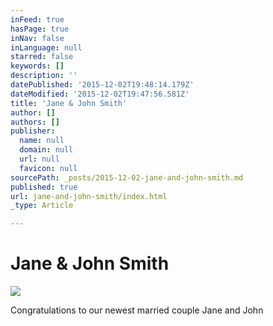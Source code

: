 ```yaml
---
inFeed: true
hasPage: true
inNav: false
inLanguage: null
starred: false
keywords: []
description: ''
datePublished: '2015-12-02T19:48:14.179Z'
dateModified: '2015-12-02T19:47:56.581Z'
title: 'Jane & John Smith'
author: []
authors: []
publisher:
  name: null
  domain: null
  url: null
  favicon: null
sourcePath: _posts/2015-12-02-jane-and-john-smith.md
published: true
url: jane-and-john-smith/index.html
_type: Article

---
```

# **Jane & John Smith**
![](https://the-grid-user-content.s3-us-west-2.amazonaws.com/5d4c9fe5-6c58-40bf-91a3-4f666b5c9a0b.jpg)

Congratulations to our newest married couple Jane and John